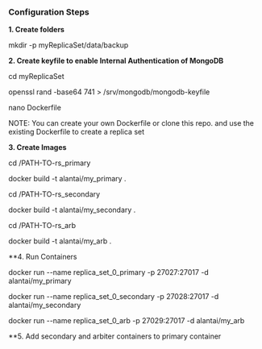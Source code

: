 ### Configuration Steps

**1. Create folders**

mkdir -p myReplicaSet/data/backup

**2. Create keyfile to enable Internal Authentication of MongoDB**

cd myReplicaSet

openssl rand -base64 741 > /srv/mongodb/mongodb-keyfile

nano Dockerfile

NOTE: You can create your own Dockerfile or clone this repo. and use the existing Dockerfile to create a replica set

**3. Create Images**

cd /PATH-TO-rs_primary

docker build -t alantai/my_primary .

cd /PATH-TO-rs_secondary

docker build -t alantai/my_secondary .

cd /PATH-TO-rs_arb

docker build -t alantai/my_arb .

**4. Run Containers

docker run --name replica_set_0_primary -p 27027:27017 -d alantai/my_primary

docker run --name replica_set_0_secondary -p 27028:27017 -d alantai/my_secondary

docker run --name replica_set_0_arb -p 27029:27017 -d alantai/my_arb

**5. Add secondary and arbiter containers to primary container
